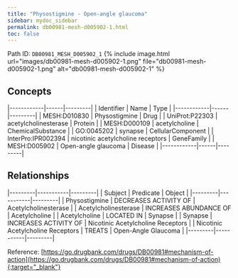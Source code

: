 ```yaml
---
title: "Physostigmine - Open-angle glaucoma"
sidebar: mydoc_sidebar
permalink: db00981-mesh-d005902-1.html
toc: false 
---
```



Path ID: `DB00981_MESH_D005902_1`
{% include image.html url="images/db00981-mesh-d005902-1.png" file="db00981-mesh-d005902-1.png" alt="db00981-mesh-d005902-1" %}

## Concepts

|------------|------|---------|
| Identifier | Name | Type    |
|------------|------|---------|
| MESH:D010830 | Physostigmine | Drug |
| UniProt:P22303 | acetylcholinesterase | Protein |
| MESH:D000109 | acetylcholine | ChemicalSubstance |
| GO:0045202 | synapse | CellularComponent |
| InterPro:IPR002394 | nicotinic acetylcholine receptors | GeneFamily |
| MESH:D005902 | Open-angle glaucoma | Disease |
|------------|------|---------|

## Relationships

|---------|-----------|---------|
| Subject | Predicate | Object  |
|---------|-----------|---------|
| Physostigmine | DECREASES ACTIVITY OF | Acetylcholinesterase |
| Acetylcholinesterase | INCREASES ABUNDANCE OF | Acetylcholine |
| Acetylcholine | LOCATED IN | Synapse |
| Synapse | INCREASES ACTIVITY OF | Nicotinic Acetylcholine Receptors |
| Nicotinic Acetylcholine Receptors | TREATS | Open-Angle Glaucoma |
|---------|-----------|---------|

Reference: [https://go.drugbank.com/drugs/DB00981#mechanism-of-action](https://go.drugbank.com/drugs/DB00981#mechanism-of-action){:target="_blank"}
